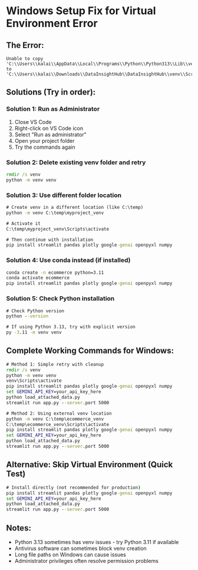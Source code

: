 # Windows Setup Fix for Virtual Environment Error

## The Error:
```
Unable to copy 'C:\\Users\\kalai\\AppData\\Local\\Programs\\Python\\Python313\\Lib\\venv\\scripts\\nt\\venvlauncher.exe' to 'C:\\Users\\kalai\\Downloads\\DataInsightHub\\DataInsightHub\\venv\\Scripts\\python.exe'
```

## Solutions (Try in order):

### Solution 1: Run as Administrator
1. Close VS Code
2. Right-click on VS Code icon
3. Select "Run as administrator"
4. Open your project folder
5. Try the commands again

### Solution 2: Delete existing venv folder and retry
```cmd
rmdir /s venv
python -m venv venv
```

### Solution 3: Use different folder location
```cmd
# Create venv in a different location (like C:\temp)
python -m venv C:\temp\myproject_venv

# Activate it
C:\temp\myproject_venv\Scripts\activate

# Then continue with installation
pip install streamlit pandas plotly google-genai openpyxl numpy
```

### Solution 4: Use conda instead (if installed)
```cmd
conda create -n ecommerce python=3.11
conda activate ecommerce
pip install streamlit pandas plotly google-genai openpyxl numpy
```

### Solution 5: Check Python installation
```cmd
# Check Python version
python --version

# If using Python 3.13, try with explicit version
py -3.11 -m venv venv
```

## Complete Working Commands for Windows:

```cmd
# Method 1: Simple retry with cleanup
rmdir /s venv
python -m venv venv
venv\Scripts\activate
pip install streamlit pandas plotly google-genai openpyxl numpy
set GEMINI_API_KEY=your_api_key_here
python load_attached_data.py
streamlit run app.py --server.port 5000
```

```cmd
# Method 2: Using external venv location
python -m venv C:\temp\ecommerce_venv
C:\temp\ecommerce_venv\Scripts\activate
pip install streamlit pandas plotly google-genai openpyxl numpy
set GEMINI_API_KEY=your_api_key_here
python load_attached_data.py
streamlit run app.py --server.port 5000
```

## Alternative: Skip Virtual Environment (Quick Test)
```cmd
# Install directly (not recommended for production)
pip install streamlit pandas plotly google-genai openpyxl numpy
set GEMINI_API_KEY=your_api_key_here
python load_attached_data.py
streamlit run app.py --server.port 5000
```

## Notes:
- Python 3.13 sometimes has venv issues - try Python 3.11 if available
- Antivirus software can sometimes block venv creation
- Long file paths on Windows can cause issues
- Administrator privileges often resolve permission problems